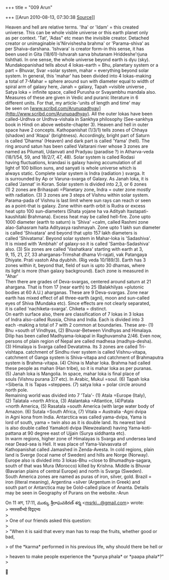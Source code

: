 +++
title = "009 Arun"

+++
[[Arun	2010-08-13, 07:30:38 [Source](https://groups.google.com/g/bvparishat/c/bpat9DOh7Kg)]]



Heaven and hell are relative terms. 'Iha' or 'Idam' = this created  
universe. This can be whole visble universe or this earth planet only  
as per context. 'Tat', 'Adas" etc mean the invisible creator. Detached  
creator or unimaginable is'Nirvishesha brahma' or 'Parama-shiva' as  
per Shaiva-darshana. 'Ishvara' is creator form-in this sense, it has  
been used in Gita (18/61)-Ishvarah sarva bhutanam Hriddeshe'rjuna  
tishthati. In one sense, the whole universe beyond earth is dyu (sky).  
Mundakopanishad tells about 4 lokas-earth = Bhu, planetary system or a  
part = Bhuvar, Svar =solar system, mahar = everything beyond solar  
system. In general, this 'mahar' has been divided into 4 lokas-making  
a total of 7-Mahar = sphere around sun with diameter equal to width of  
spiral arm of galaxy here, Janah = galaxy, Tapah =visible universe ,  
Satya loka = infinite space, called Purusha or Svayambhu mandala also.  
Measures of these are given in Vedic and puranic literature in 6  
different units. For that, my article-'units of length and time' may  
be seen on [www.scribd.com/Arunupadhyay](http://www.scribd.com/Arunupadhyay). All the outer lokas have been  
called-Urdhva or Urdhva-vishala in Sankhya philosophy (See-sankhya  
book in Hindi on above website-chapter 3). Heaven and hell in outer  
space have 2 concepts. Kathopanishat (1/3/1) tells zones of Chhaya  
(shadow) and 'Atapa' (brightness). Accordingly, bright part of Saturn  
is called 'Dharma' (Heaven) and dark part is called 'Yama' (hell). The  
ring around satun has been called Vaitarani river whose 3 zones are  
named as Pilumati, Udanvati and Pradyau (paradise ?) in Atharva-veda  
(18/1/54, 59, and 18/2/7, 47, 48). Solar system is called Rodasi  
having fluctuations, krandasi is galaxy having accumulation of all  
light of 100 billion suns, and sanyati is whole universe which is  
always static. Complete solar system is Indra (radiation ) svarga. It  
is surrounded by Ap or Varuna-svarga of Galaxy. As Janah loka, it is  
called 'Jannat' in Koran. Solar system is divided into 2,3, or 6 zones  
(1) 2 zones are Brihaspati =Planetary zone, Indra = outer zone mostly  
with radiation. (3) 3 zones are 3 steps of Vishnu within solar system.  
Parama-pada of Vishnu is last limit where sun rays can reach or seen  
as a point-that is galaxy. Zone within earth orbit is Rudra or excess  
heat upto 100 sun-diameters (Shata yojane ha va Adityah Itastapati-  
kaushitaki Brahmana). Excess heat may be called hell-fire. Zone upto  
1000 diameter (earth to saturn) is 'Shiva' =calm, called Rashmi zone  
alao-Sahasram haita Adityasya rashmayah. Zone upto 1 lakh sun diameter  
is called 'Shivatara' and beyond that upto 157 lakh diameters is  
called 'Shivatama'. Beyond solar system in Mahar-loka is 'Sadashiva'.  
It is mixed with 'Ambhah' of galaxy-so it is called 'Samba-Sadashiva'  
also. (3) Six zones are called 'Vashatkara' starting with earth at 3,  
9, 15, 21, 27, 33 aharganas-Trimshat dhama Vi-rajati, vak Patangaya  
Dhiyate. Prati vastoh Aha dyubhih. (Rig veda 10/189/3). Earth has 3  
zones within it, beyond that, field of sun is upto 30 dhamas, where  
its light is more (than galaxy background). Each zone is measured in  
"Ahar'  
Then there are grades of Deva-svargas, centered around saturn at 21  
ahargana. That is from 17 (near earth) to 25 (Balakhilyas =plutonic  
bodies at 60 A.U.) aharganas. These are 9 Deva-svargas. Zone near  
earth has mixed effect of all three-earth (agni), moon and sun-called  
eyes of Shiva (Mundaka etc). Since effects are not clearly separated,  
it is called 'nachiketa-svarga'. Chiketa = distinct.  
On earth surface also, there are classification of 7 lokas in 3 lokas  
of Indra also-called Russia, China and India. Each is divided into 3  
each -making a total of 7 with 2 common at boundaries. These are- (1)  
Bhu =south of Vindhyas, (2) Bhuvar-Between Vindhyas and Himalaya.  
Dilip has been called Madhyama-lokapal in Raghuvamsha 2/46. Even now,  
persons of plain region of Nepal are called madhesa (madhya-desha).  
(3) Himalaya is Svarga called Devatatma. Its 3 zones are called Tri-  
vishtapa. catchment of Sindhu river system is called Vishnu-vitapa,  
catchment of Ganga system is Shiva-vitapa and catchment of Brahmaputra  
system is Brahma-vitapa. (4) China is Mahar loka. Brahma had called  
these people as mahan (Han tribe), so it is mahar loka as per puranas.  
(5) Janah loka is Mangolia. In space, mahar loka is final place of  
souls (Vishnu purana 2/7 etc). In Arabic, Mukul =soul. (6) Tapah loka  
=Siberia. It is Tapas =steppees. (7) satya loka = polar circle around  
north pole.  
Remaining world was divided into 7 'Tala'- (1) Atala =Europe (Italy),  
(2) Talatala =north Africa, (3) Atalantaka =Atlantice, (4)Patala  
=north America, (5) Rasatala =south America (with large water body of  
Amazon. (6) Sutala =South Africa, (7) Vitala = Australia -Agni dvipa  
in Agni kona from India. Antarctica was called yama-dvipa, Yama is  
lord of south, yama = twin also as it is double land. Its nearest land  
is also double called Yamakoti dvipa (Newzealand) having Yama-koti-  
pattana at 90 degree east of Ujjain (Surya siddhanta etc).  
In warm regions, higher zone of Himalayas is Svarga and undersea land  
near Dead-sea is Hell. It was place of Yama-Vaivasvata of  
Kathopanishat called Jamashed in Zenda-Avesta. In cold regions, plain  
land is Sverge (local name of Sweden) and hills are Norge (Norway).  
Europe also is divided into 3 lokas-Bhu =close to Bhumadhya-sagara,  
south of that was Mura (Morocco) killed by Krishna. Middle is Bhuvar  
(Bavarian plains of central Europe) and north is Svarga (Sweden).  
South America zones are named as puras of iron, silver, gold. Brazil =  
iron (literal meaning), Argentina =silver (Argentum in Greek) and  
south part or Antarctica may be Gold-called place of Ananta. Details  
may be seen in Geography of Purans on the website.-Arun  

  
On 11 अग, 17:11, ముక్కు శ్రీరాఘవకిరణ్ శర్మ \<[msrki...@gmail.com]()\> wrote:  
\> नमस्सर्वेभ्यो विद्वद्भ्यः  
\>  
\> One of our friends asked this question:  
\>  
\> "When it is said that every man has to reap the fruits, whether good or bad,  

\> of the \*karma\* performed in his previous life, why should there be hell or  

\> heaven to make people experience the \*punya phala\* or \*paapa phala\*?"  
\>  



